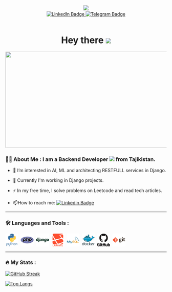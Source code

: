 <div id="header" align="center">
  <img src="https://media.giphy.com/media/xBTSwCTFkgfcdTjHMz/giphy.gif" width="100"/>

  <div id="badges">
    <a href="https://www.linkedin.com/in/khurshed-jamshedzoda-509a2a236">
      <img src="https://img.shields.io/badge/LinkedIn-blue?style=for-the-badge&logo=linkedin&logoColor=white" 
           alt="LinkedIn Badge"/>
    </a>
    <a href="https://t.me/Jkhurshed">
      <img src="https://img.shields.io/badge/Telegram-blue?logo=telegram&logoColor=white&style=for-the-badge" 
           alt="Telegram Badge"/>
    </a>
  </div>
  
  <img src="https://komarev.com/ghpvc/?username=jkhurshed&style=flat-square&color=blue" alt=""/>
  
  <h1>
    Hey there
    <img src="https://media.giphy.com/media/hvRJCLFzcasrR4ia7z/giphy.gif" width="30px"/>
  </h1>
  
</div>

<div align="center">
  <img src="https://media.giphy.com/media/dWesBcTLavkZuG35MI/giphy.gif" width="600" height="300"/>
</div>

### :man_technologist: About Me : I am a Backend Developer <img src="https://media.giphy.com/media/WUlplcMpOCEmTGBtBW/giphy.gif" width="30"> from Tajikistan.
- :telescope: I’m interested in AI, ML and architecting RESTFULL services in Django.

- :seedling: Currently I'm working in Django projects.

- :zap: In my free time, I solve problems on Leetcode and read tech articles.

- :mailbox:How to reach me: [![Linkedin Badge](https://img.shields.io/badge/-Linkedin-blue?style=flat&logo=Linkedin&logoColor=white)](https://www.linkedin.com/in/khurshed-jamshedzoda-509a2a236)

---

### :hammer_and_wrench: Languages and Tools :
<div>
  <img src="https://github.com/devicons/devicon/blob/master/icons/python/python-original-wordmark.svg" title="Python" 
       alt="Pyhton" width="40" height="40"/>&nbsp;
  <img src="https://github.com/devicons/devicon/blob/master/icons/php/php-original.svg" title="PHP" 
       alt="PHP" width="40" height="40"/>&nbsp;
  <img src="https://github.com/devicons/devicon/blob/master/icons/django/django-plain-wordmark.svg" title="Django" 
       alt="Django" width="40" height="40"/>&nbsp;
  <img src="https://github.com/devicons/devicon/blob/master/icons/laravel/laravel-plain-wordmark.svg" title="Laravel" 
       alt="Laravel" width="40" height="40"/>&nbsp;
  <img src="https://github.com/devicons/devicon/blob/master/icons/mysql/mysql-original-wordmark.svg" title="MySQL"  
       alt="MySQL" width="40" height="40"/>&nbsp;
  <img src="https://github.com/devicons/devicon/blob/master/icons/docker/docker-original-wordmark.svg" title="Docker" 
       alt="Docker" width="40" height="40"/>&nbsp;
  <img src="https://github.com/devicons/devicon/blob/master/icons/github/github-original-wordmark.svg" title="Github"  
       alt="Github" width="40" height="40"/>&nbsp;
  <img src="https://github.com/devicons/devicon/blob/master/icons/git/git-original-wordmark.svg" title="Git" 
       **alt="Git" width="40" height="40"/>
</div>

---

### :fire: My Stats :
[![GitHub Streak](http://github-readme-streak-stats.herokuapp.com?user=jkhurshed&theme=dark&hide_border=true)](https://git.io/streak-stats)

[![Top Langs](https://github-readme-stats.vercel.app/api/top-langs/?username=jkhurshed&layout=compact&theme=vision-friendly-dark)](https://github.com/anuraghazra/github-readme-stats)
